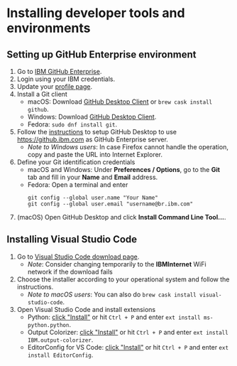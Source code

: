 # Installing developer tools and environments

## Setting up GitHub Enterprise environment

1. Go to [IBM GitHub Enterprise](https://github.ibm.com/).
1. Login using your IBM credentials.
1. Update your [profile page](https://github.ibm.com/settings/profile).
1. Install a Git client
    * macOS: Download [GitHub Desktop Client](https://desktop.github.com) or `brew cask install github`.
    * Windows: Download [GitHub Desktop Client](https://desktop.github.com).
    * Fedora: `sudo dnf install git`.
1. Follow the [instructions](https://help.github.com/desktop/guides/getting-started-with-github-desktop/setting-up-github-desktop/) to setup GitHub Desktop to use <https://github.ibm.com> as GitHub Enterprise server.
    * *Note to Windows users*: In case Firefox cannot handle the operation, copy and paste the URL into Internet Explorer.
1. Define your Git identification credentials
    * macOS and Windows: Under **Preferences / Options**, go to the **Git** tab and fill in your **Name** and **Email** address.
    * Fedora: Open a terminal and enter
        ```Shell
        git config --global user.name "Your Name"
        git config --global user.email "username@br.ibm.com"
        ```
1. (macOS) Open GitHub Desktop and click **Install Command Line Tool...**.

## Installing Visual Studio Code

1. Go to [Visual Studio Code download page](https://code.visualstudio.com/Download).
    * *Note*: Consider changing temporarily to the **IBMInternet** WiFi network if the download fails
1. Choose the installer according to your operational system and follow the instructions.
    * *Note to macOS users*: You can also do `brew cask install visual-studio-code`.
1. Open Visual Studio Code and install extensions
    * Python: [click "Install"](https://marketplace.visualstudio.com/items?itemName=ms-python.python) or hit `Ctrl + P` and enter `ext install ms-python.python`.
    * Output Colorizer: [click "Install"](https://marketplace.visualstudio.com/items?itemName=IBM.output-colorizer) or hit `Ctrl + P` and enter `ext install IBM.output-colorizer`.
    * EditorConfig for VS Code: [click "Install"](https://marketplace.visualstudio.com/items?itemName=EditorConfig.EditorConfig) or hit `Ctrl + P` and enter `ext install EditorConfig`.
